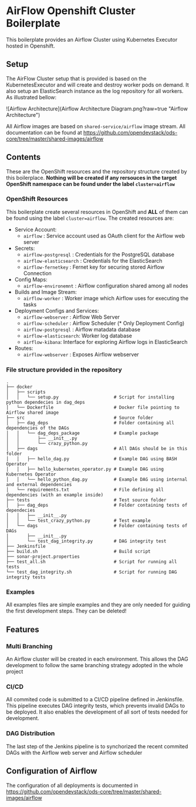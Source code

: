 # AirFlow Openshift Cluster Boilerplate

This boilerplate provides an Airflow Cluster using Kubernetes Executor
hosted in Openshift.

## Setup

The AirFlow Cluster setup that is provided is based on the KubernetesExecutor and will
create and destroy worker pods on demand. It also setup an ElasticSearch instance as the log
repository for all workers. As illustrated bellow:

![Airflow Architecture](Airflow Architecture Diagram.png?raw=true "Airflow Architecture")

All Airflow images are based on `shared-service/airflow` image stream. All documentation can be found at
https://github.com/opendevstack/ods-core/tree/master/shared-images/airflow

## Contents

These are the OpenShift resources and the repository structure created by 
this boilerplace. **Nothing will be created if any rersouces in the target
OpenShift namespace can be found under the label `cluster=airflow`**

### OpenShift Resources

This boilerplate create several resources in OpenShift and **ALL** of them
can be found using the label `cluster=airflow`. The created resources are:

* Service Account:
  *  `airflow` : Service account used as OAuth client for the Airflow web server 
* Secrets:
    * `airflow-postgresql` : Credentials for the PostgreSQL database
    * `airflow-elasticsearch` : Credentials for the ElasticSearch
    * `airflow-fernetkey` : Fernet key for securing stored Airflow Connection
* Config Maps:
    * `airflow-environemnt` : Airflow configuration shared among all nodes
* Builds and Image Stream:
    * `airflow-worker` : Worker image which Airflow uses for executing the tasks
* Deployment Configs and Services:
    * `airflow-webserver` : Airflow Web Server
    * `airflow-scheduler` : Airflow Scheduler (* Only Deployment Config)
    * `airflow-postgresql` :  Airflow matadata database
    * `airflow-elasticsearch`: Worker log database 
    * `airflow-kibana`: Interface for exploring Airflow logs in ElasticSearch
* Routes:
    * `airflow-webserver` : Exposes Airflow webserver

### File structure provided in the repository

```
.
├── docker
│   ├── scripts
│   │   └── setup.py                     # Script for installing python dependecies in dag_deps 
│   └── Dockerfile                       # Docker file pointing to Airflow shared image
├── src                                  # Source folder
│   ├── dag_deps                         # Folder containing all dependencies of the DAGs
│   │   └── dag_deps_package             # Example package
│   │       ├── __init__.py
│   │       └── crazy_python.py
│   ├── dags                             # All DAGs should be in this folder
│   │   ├── hello_dag.py                 # Example DAG using BASH Operator
│   │   ├── hello_kubernetes_operator.py # Example DAG using Kubernetes Operator
│   │   └── hello_python_dag.py          # Example DAG using internal and external dependencies
│   └── requirements.txt                 # File defining all dependencies (with an example inside)
├── tests                                # Test source folder
│   ├── dag_deps                         # Folder containing tests of dependecies
│   │   ├── __init__.py
│   │   └── test_crazy_python.py         # Test example
│   └── dags                             # Folder containing tests of DAGs
│       ├── __init__.py
│       └── test_dag_integrity.py        # DAG integrity test
├── Jenkinsfile 
├── build.sh                             # Build script 
├── sonar-project.properties
├── test_all.sh                          # Script for running all tests
└── test_dag_integrity.sh                # Script for running DAG integrity tests
```

### Examples

All examples files are simple examples and they are only needed for guiding the first development steps. They can be deleted!

## Features

### Multi Branching

An Airflow cluster will be created in each environment. This allows the DAG development to follow the 
same branching strategy adopted in the whole project

### CI/CD

All commited code is submitted to a CI/CD pipeline defined in Jenkinsfile. This pipeline executes
DAG integrity tests, which prevents invalid DAGs to be deployed. It also enables the development of
all sort of tests needed for development.

### DAG Distribution

The last step of the Jenkins pipeline is to synchorized the recent commited DAGs with the
Airflow web server and Airflow scheduler

## Configuration of Airflow

The configuration of all deployments is documented in https://github.com/opendevstack/ods-core/tree/master/shared-images/airflow



